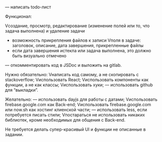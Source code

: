 — написать todo-лист

Функционал:

Vсоздание, просмотр, редактирование (изменение полей или то, что задача выполнена) и удаление задачи

- возможность прикрепления файлов к записи
  Vполя в задаче: заголовок, описание, дата завершения, прикрепленные файлы
- если дата завершения истекла или задача выполнена, это должно быть визуально отмечено

— откомментировать код в JSDoc и выложить на gitlab.

Нужно обязательно:
Vнаписать код самому, а не скопировать с stackoverflow;
Vиспользовать React;
Vиспользовать компоненты как функции, а не как классы;
Vиспользовать хуки;
— использовать github для “выкладки”.

Желательно:
— использовать dayjs для работы с датами;
Vиспользовать firebase.google.com как Back-end;
Vиспользовать firebase.google.com или now.sh как хостинг клиенской части;
— использовать less, если потребуется писать стили;
Vпостараться не использовать никаких библиотек, кроме необходимых для общения с Back-end.

Не требуется делать супер-красивый UI и функции не описанные в задании.
